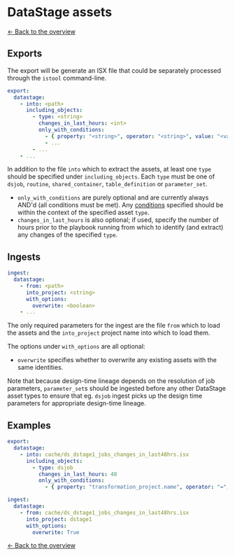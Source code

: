 # DataStage assets

[<- Back to the overview](../README.md)

## Exports

The export will be generate an ISX file that could be separately processed through the `istool` command-line.

```yml
export:
  datastage:
    - into: <path>
      including_objects:
        - type: <string>
          changes_in_last_hours: <int>
          only_with_conditions:
            - { property: "<string>", operator: "<string>", value: "<value>" }
            - ...
        - ...
    - ...
```

In addition to the file `into` which to extract the assets, at least one `type` should be specified under `including_objects`. Each `type` must be one of `dsjob`, `routine`, `shared_container`, `table_definition` or `parameter_set`.

- `only_with_conditions` are purely optional and are currently always AND'd (all conditions must be met). Any [conditions](conditions.md) specified should be within the context of the specified asset `type`.
- `changes_in_last_hours` is also optional; if used, specify the number of hours prior to the playbook running from which to identify (and extract) any changes of the specified `type`.

## Ingests

```yml
ingest:
  datastage:
    - from: <path>
      into_project: <string>
      with_options:
        overwrite: <boolean>
    - ...
```

The only required parameters for the ingest are the file `from` which to load the assets and the `into_project` project name into which to load them.

The options under `with_options` are all optional:

- `overwrite` specifies whether to overwrite any existing assets with the same identities.

Note that because design-time lineage depends on the resolution of job parameters, `parameter_set`s should be ingested before any other DataStage asset types to ensure that eg. `dsjob` ingest picks up the design time parameters for appropriate design-time lineage.

## Examples

```yml
export:
  datastage:
    - into: cache/ds_dstage1_jobs_changes_in_last48hrs.isx
      including_objects:
        - type: dsjob
          changes_in_last_hours: 48
          only_with_conditions:
            - { property: "transformation_project.name", operator: "=", value: "dstage1" }

ingest:
  datastage:
    - from: cache/ds_dstage1_jobs_changes_in_last48hrs.isx
      into_project: dstage1
      with_options:
        overwrite: True
```

[<- Back to the overview](../README.md)
